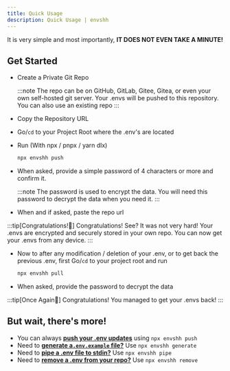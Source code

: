 ```yaml
---
title: Quick Usage
description: Quick Usage | envshh
---
```


It is very simple and most importantly, **IT DOES NOT EVEN TAKE A MINUTE!**

## Get Started

- Create a Private Git Repo

  :::note
  The repo can be on GitHub, GitLab, Gitee, Gitea, or even your own self-hosted git server. Your .envs will be pushed to this repository. You can also use an existing repo
  :::

- Copy the Repository URL
- Go/`cd` to your Project Root where the .env's are located
- Run (With npx / pnpx / yarn dlx)

  ```sh
  npx envshh push
  ```

- When asked, provide a simple password of 4 characters or more and confirm it.

  :::note
  The password is used to encrypt the data. You will need this password to decrypt the data when you need it.
  :::

- When and if asked, paste the repo url

:::tip[Congratulations!🎉]
Congratulations! See? It was not very hard! Your .envs are encrypted and securely stored in your own repo. You can now get your .envs from any device.
:::

- Now to after any modification / deletion of your .env, or to get back the previous .env, first Go/`cd` to your project root and run

  ```sh
  npx envshh pull
  ```

- When asked, provide the password to decrypt the data

:::tip[Once Again🎉]
Congratulations! You managed to get your .envs back!
:::

## But wait, there's more!

- You can always [**push your .env updates**](/commands/push) using `npx envshh push`
- Need to [**generate a`.env.example` file?**](/commands/generate) Use `npx envshh generate`
- Need to [**pipe a .env file to stdin?**](/commands/pipe) Use `npx envshh pipe`
- Need to [**remove a .env from your repo?**](/commands/remove) Use `npx envshh remove`
